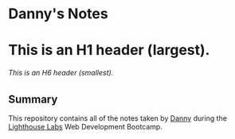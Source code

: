 # Danny's Notes
# This is an H1 header (largest).
###### This is an H6 header (smallest).

## Summary
This repository contains all of the notes taken by [Danny](https://github.com/StandardGiraffe) during the [Lighthouse Labs](https://www.lighthouselabs.ca/) Web Development Bootcamp.